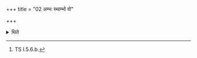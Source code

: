+++
title = "02 अम्भः स्थाम्भो वो"

+++

<details><summary>थिते</summary>

2. With ambha sthāmbho vo bhakṣīya...[^1] he stands near the cow-stall praising it.

[^1]: TS I.5.6.b.
</details>
